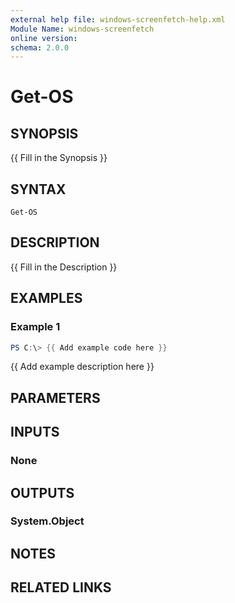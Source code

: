 ```yaml
---
external help file: windows-screenfetch-help.xml
Module Name: windows-screenfetch
online version:
schema: 2.0.0
---
```


# Get-OS

## SYNOPSIS
{{ Fill in the Synopsis }}

## SYNTAX

```
Get-OS
```

## DESCRIPTION
{{ Fill in the Description }}

## EXAMPLES

### Example 1
```powershell
PS C:\> {{ Add example code here }}
```

{{ Add example description here }}

## PARAMETERS

## INPUTS

### None

## OUTPUTS

### System.Object
## NOTES

## RELATED LINKS
